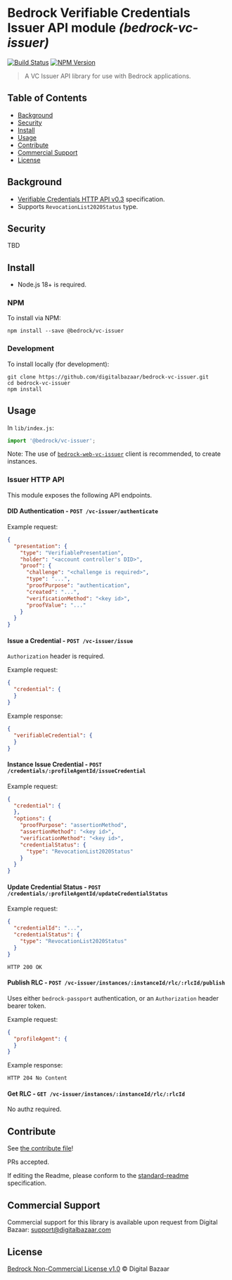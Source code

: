 # Bedrock Verifiable Credentials Issuer API module _(bedrock-vc-issuer)_

[![Build Status](https://img.shields.io/github/actions/workflow/status/digitalbazaar/bedrock-vc-issuer/main.yml)](https://github.com/digitalbazaar/bedrock-vc-issuer/actions?query=workflow%3A%22Bedrock+Node.js+CI%22)
[![NPM Version](https://img.shields.io/npm/v/bedrock-vc-issuer.svg)](https://npm.im/bedrock-vc-issuer)

> A VC Issuer API library for use with Bedrock applications.

## Table of Contents

- [Background](#background)
- [Security](#security)
- [Install](#install)
- [Usage](#usage)
- [Contribute](#contribute)
- [Commercial Support](#commercial-support)
- [License](#license)

## Background

* [Verifiable Credentials HTTP API v0.3](https://w3c-ccg.github.io/vc-api/) specification.
* Supports `RevocationList2020Status` type.

## Security

TBD

## Install

- Node.js 18+ is required.

### NPM

To install via NPM:

```
npm install --save @bedrock/vc-issuer
```

### Development

To install locally (for development):

```
git clone https://github.com/digitalbazaar/bedrock-vc-issuer.git
cd bedrock-vc-issuer
npm install
```

## Usage

In `lib/index.js`:

```js
import '@bedrock/vc-issuer';
```

Note: The use of [`bedrock-web-vc-issuer`](https://github.com/digitalbazaar/bedrock-web-vc-issuer) client is recommended,
to create instances.

### Issuer HTTP API

This module exposes the following API endpoints.

#### DID Authentication - `POST /vc-issuer/authenticate`

Example request:

```json
{
  "presentation": {
    "type": "VerifiablePresentation",
    "holder": "<account controller's DID>",
    "proof": {
      "challenge": "<challenge is required>",
      "type": "...",
      "proofPurpose": "authentication",
      "created": "...",
      "verificationMethod": "<key id>",
      "proofValue": "..."
    }
  }
}
```

#### Issue a Credential - `POST /vc-issuer/issue`
`Authorization` header is required.

Example request:

```json
{
  "credential": {
  }
}
```

Example response:

```json
{
  "verifiableCredential": {
  }
}
```

#### Instance Issue Credential - `POST /credentials/:profileAgentId/issueCredential`

Example request:

```json
{
  "credential": {
  },
  "options": {
    "proofPurpose": "assertionMethod",
    "assertionMethod": "<key id>",
    "verificationMethod": "<key id>",
    "credentialStatus": {
      "type": "RevocationList2020Status"
    }
  }
}
```

#### Update Credential Status - `POST /credentials/:profileAgentId/updateCredentialStatus`

Example request:

```json
{
  "credentialId": "...",
  "credentialStatus": {
    "type": "RevocationList2020Status"
  }
}
```

```
HTTP 200 OK
```

#### Publish RLC - `POST /vc-issuer/instances/:instanceId/rlc/:rlcId/publish`
Uses either `bedrock-passport` authentication, or an `Authorization` header bearer token.

Example request:

```json
{
  "profileAgent": {
  }
}
```

Example response:

```
HTTP 204 No Content
```

#### Get RLC - `GET /vc-issuer/instances/:instanceId/rlc/:rlcId`

No authz required.

## Contribute

See [the contribute file](https://github.com/digitalbazaar/bedrock/blob/master/CONTRIBUTING.md)!

PRs accepted.

If editing the Readme, please conform to the
[standard-readme](https://github.com/RichardLitt/standard-readme) specification.

## Commercial Support

Commercial support for this library is available upon request from
Digital Bazaar: support@digitalbazaar.com

## License

[Bedrock Non-Commercial License v1.0](LICENSE.md) © Digital Bazaar

